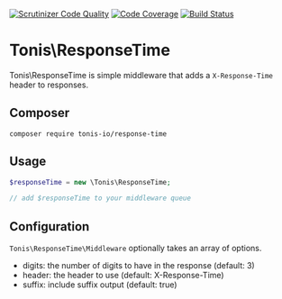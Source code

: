 [![Scrutinizer Code Quality](https://scrutinizer-ci.com/g/tonis-io/response-time/badges/quality-score.png?b=master)](https://scrutinizer-ci.com/g/tonis-io/response-time/?branch=master)
[![Code Coverage](https://scrutinizer-ci.com/g/tonis-io/response-time/badges/coverage.png?b=master)](https://scrutinizer-ci.com/g/tonis-io/response-time/?branch=master)
[![Build Status](https://scrutinizer-ci.com/g/tonis-io/response-time/badges/build.png?b=master)](https://scrutinizer-ci.com/g/tonis-io/response-time/build-status/master)

# Tonis\ResponseTime

Tonis\ResponseTime is simple middleware that adds a `X-Response-Time` header to responses.

Composer
--------

```
composer require tonis-io/response-time
```

Usage
-----

```php
$responseTime = new \Tonis\ResponseTime;

// add $responseTime to your middleware queue
```

Configuration
-------------

`Tonis\ResponseTime\Middleware` optionally takes an array of options.

  * digits: the number of digits to have in the response (default: 3)
  * header: the header to use (default: X-Response-Time)
  * suffix: include suffix output (default: true)
